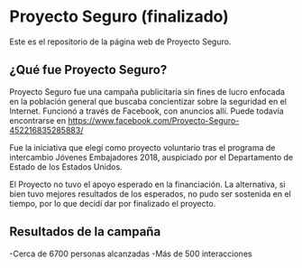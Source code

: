 # Proyecto Seguro (finalizado)
Este es el repositorio de la página web de Proyecto Seguro.

## ¿Qué fue Proyecto Seguro?
Proyecto Seguro fue una campaña publicitaria sin fines de lucro enfocada en la población general que buscaba concientizar sobre la seguridad en el Internet. Funcionó a través de Facebook, con anuncios allí. Puede todavía encontrarse en https://www.facebook.com/Proyecto-Seguro-452216835285883/

Fue la iniciativa que elegí como proyecto voluntario tras el programa de intercambio Jóvenes Embajadores 2018, auspiciado por el Departamento de Estado de los Estados Unidos.

El Proyecto no tuvo el apoyo esperado en la financiación. La alternativa, si bien tuvo mejores resultados de los esperados, no pudo ser sostenida en el tiempo, por lo que decidí dar por finalizado el proyecto.

## Resultados de la campaña
-Cerca de 6700 personas alcanzadas
-Más de 500 interacciones


